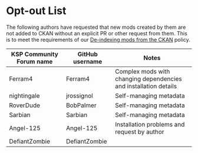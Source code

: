 # Opt-out List

The following authors have requested that new mods created by them are not added to CKAN without an explicit PR or other request from them. This is to meet the requirements of our [De-indexing mods from the CKAN](de-indexing.md) policy.

KSP Community Forum name | GitHub username | Notes
-----------|------------|--------------------------
Ferram4 | Ferram4 | Complex mods with changing dependencies and installation details
nightingale | jrossignol | Self-managing metadata
RoverDude | BobPalmer | Self-managing metadata
Sarbian | Sarbian | Self-managing metadata
Angel-125 | Angel-125 | Installation problems and request by author
DefiantZombie | DefiantZombie | 
